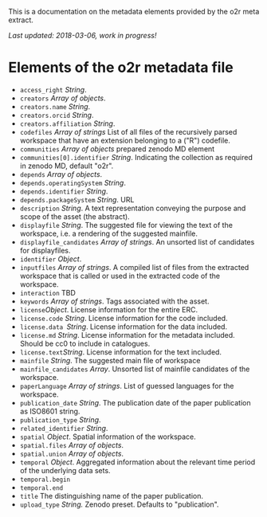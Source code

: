 This is a documentation on the metadata elements provided by the o2r meta extract.


_Last updated: 2018-03-06, work in progress!_ 

# Elements of the o2r metadata file

- `access_right` _String_.
- `creators` _Array of objects_.
- `creators.name` _String_.
- `creators.orcid` _String_.
- `creators.affiliation` _String_.
- `codefiles` _Array of strings_ List of all files of the recursively parsed workspace that have an extension belonging to a ("R") codefile.
- `communities` _Array of objects_ prepared zenodo MD element
- `communities[0].identifier` _String_. Indicating the collection as required in zenodo MD, default "o2r".
- `depends` _Array of objects_.
- `depends.operatingSystem` _String_.
- `depends.identifier` _String_.
- `depends.packageSystem` _String_. URL
- `description` _String_. A text representation conveying the purpose and scope of the asset (the abstract).
- `displayfile` _String_. The suggested file for viewing the text of the workspace, i.e. a rendering of the suggested mainfile.
- `displayfile_candidates` _Array of strings_. An unsorted list of candidates for displayfiles.
- `identifier` _Object_.
- `inputfiles` _Array of strings_. A compiled list of files from the extracted workspace that is called or used in the extracted code of the workspace.
- `interaction` TBD
- `keywords` _Array of strings_. Tags associated with the asset.
- `license`_Object_.  License information for the entire ERC.
- `license.code` _String_. License information for the code included.
- `license.data `_String_. License information for the data included.
- `license.md` _String_. License information for the metadata included. Should be cc0 to include in catalogues.
- `license.text`_String_. License information for the text included.
- `mainfile` _String_. The suggested main file of workspace
- `mainfile_candidates` _Array_. Unsorted list of mainfile candidates of the workspace.
- `paperLanguage` _Array of strings_. List of guessed languages for the workspace.
- `publication_date` _String_. The publication date of the paper publication as ISO8601 string.
- `publication_type` _String_.
- `related_identifier` _String_.
- `spatial` _Object_. Spatial information of the workspace.
- `spatial.files` _Array of objects_.
- `spatial.union` _Array of objects_.
- `temporal` _Object_. Aggregated information about the relevant time period of the underlying data sets.
- `temporal.begin`
- `temporal.end`
- `title` The distinguishing name of the paper publication.
- `upload_type` _String._ Zenodo preset. Defaults to "publication".

